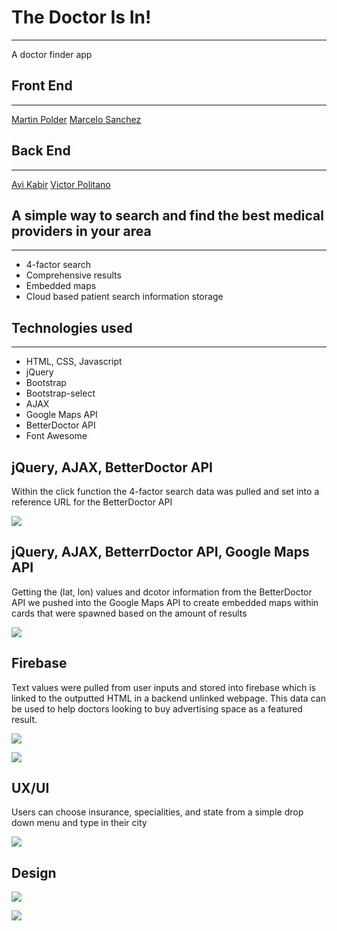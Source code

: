 # The Doctor Is In!
------

A doctor finder app

## Front End
------
[Martin Polder](https://github.com/martinpolder) 
[Marcelo Sanchez](https://github.com/martinpolder)

## Back End
------
[Avi Kabir](https://github.com/AviMKabir)
[Victor Politano](https://github.com/viant3) 

## A simple way to search and find the best medical providers in your area
------

* 4-factor search
* Comprehensive results
* Embedded maps
* Cloud based patient search information storage 

## Technologies used
------
* HTML, CSS, Javascript
* jQuery
* Bootstrap
* Bootstrap-select
* AJAX
* Google Maps API
* BetterDoctor API
* Font Awesome

## jQuery, AJAX, BetterDoctor API

Within the click function the 4-factor search data was pulled and set into a reference URL for the BetterDoctor API

[<img src="https://i.gyazo.com/dc61f3c0f5c22f9b5e4b1d8830988425.png">](https://i.gyazo.com/dc61f3c0f5c22f9b5e4b1d8830988425.png)

## jQuery, AJAX, BetterrDoctor API, Google Maps API

Getting the (lat, lon) values and dcotor information from the BetterDoctor API we pushed into the Google Maps API to create embedded maps within cards that were spawned based on the amount of results

[<img src="https://i.gyazo.com/9ad9355f3a4e2b25e51a5b84796c91fc.png">](https://i.gyazo.com/9ad9355f3a4e2b25e51a5b84796c91fc.png)

## Firebase

Text values were pulled from user inputs and stored into firebase which is linked to the outputted HTML in a backend unlinked webpage. This data can be used to help doctors looking to buy advertising space as a featured result.

[<img src="https://i.gyazo.com/7f097a300a6eb263ef3e323e511041e5.png">](https://i.gyazo.com/7f097a300a6eb263ef3e323e511041e5.png)

[<img src="https://i.gyazo.com/6cdcc6f3a3e0df3a34dc2a93ba4c501b.png">](https://i.gyazo.com/6cdcc6f3a3e0df3a34dc2a93ba4c501b.png)


## UX/UI 

Users can choose insurance, specialities, and state from a simple drop down menu and type in their city

[<img src="https://media.giphy.com/media/eepP91Q62ct92vFN7j/giphy.gif">](https://media.giphy.com/media/eepP91Q62ct92vFN7j/giphy.gif)



## Design

[<img src="https://i.gyazo.com/f2b5adc99b5b77450fc670873f5a39d6.png">](https://i.gyazo.com/f2b5adc99b5b77450fc670873f5a39d6.png)

[<img src="https://media.giphy.com/media/QWGRj8q7taWYFdjLK5/giphy.gif">](https://media.giphy.com/media/QWGRj8q7taWYFdjLK5/giphy.gif)



